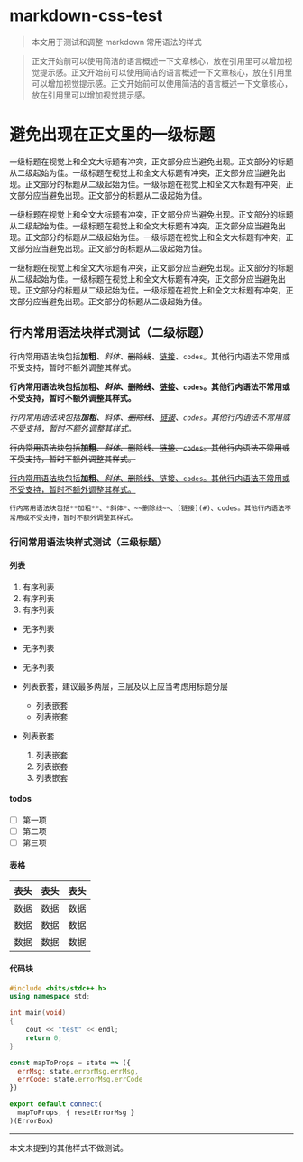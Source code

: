 # markdown-css-test

> 本文用于测试和调整 markdown 常用语法的样式

> 正文开始前可以使用简洁的语言概述一下文章核心，放在引用里可以增加视觉提示感。正文开始前可以使用简洁的语言概述一下文章核心，放在引用里可以增加视觉提示感。正文开始前可以使用简洁的语言概述一下文章核心，放在引用里可以增加视觉提示感。

# 避免出现在正文里的一级标题

一级标题在视觉上和全文大标题有冲突，正文部分应当避免出现。正文部分的标题从二级起始为佳。一级标题在视觉上和全文大标题有冲突，正文部分应当避免出现。正文部分的标题从二级起始为佳。一级标题在视觉上和全文大标题有冲突，正文部分应当避免出现。正文部分的标题从二级起始为佳。

一级标题在视觉上和全文大标题有冲突，正文部分应当避免出现。正文部分的标题从二级起始为佳。一级标题在视觉上和全文大标题有冲突，正文部分应当避免出现。正文部分的标题从二级起始为佳。一级标题在视觉上和全文大标题有冲突，正文部分应当避免出现。正文部分的标题从二级起始为佳。

一级标题在视觉上和全文大标题有冲突，正文部分应当避免出现。正文部分的标题从二级起始为佳。一级标题在视觉上和全文大标题有冲突，正文部分应当避免出现。正文部分的标题从二级起始为佳。一级标题在视觉上和全文大标题有冲突，正文部分应当避免出现。正文部分的标题从二级起始为佳。

## 行内常用语法块样式测试（二级标题）

行内常用语法块包括**加粗**、*斜体*、~~删除线~~、[链接](#)、`codes`。其他行内语法不常用或不受支持，暂时不额外调整其样式。

**行内常用语法块包括加粗、*斜体*、~~删除线~~、[链接](#)、`codes`。其他行内语法不常用或不受支持，暂时不额外调整其样式。**

*行内常用语法块包括**加粗**、斜体、~~删除线~~、[链接](#)、`codes`。其他行内语法不常用或不受支持，暂时不额外调整其样式。*

~~行内常用语法块包括**加粗**、*斜体*、删除线、[链接](#)、`codes`。其他行内语法不常用或不受支持，暂时不额外调整其样式。~~

[行内常用语法块包括**加粗**、*斜体*、~~删除线~~、链接、`codes`。其他行内语法不常用或不受支持，暂时不额外调整其样式。](#)

`行内常用语法块包括**加粗**、*斜体*、~~删除线~~、[链接](#)、codes。其他行内语法不常用或不受支持，暂时不额外调整其样式。`

### 行间常用语法块样式测试（三级标题）

#### 列表

1. 有序列表
2. 有序列表
3. 有序列表

- 无序列表
- 无序列表
- 无序列表

- 列表嵌套，建议最多两层，三层及以上应当考虑用标题分层
  - 列表嵌套
  - 列表嵌套
- 列表嵌套
  1. 列表嵌套
  2. 列表嵌套
  3. 列表嵌套

#### todos

- [ ] 第一项
- [ ] 第二项
- [ ] 第三项

#### 表格

| 表头 | 表头 | 表头 |
| ---- | ---- | ---- |
| 数据 | 数据 | 数据 |
| 数据 | 数据 | 数据 |
| 数据 | 数据 | 数据 |

#### 代码块

```c++
#include <bits/stdc++.h>
using namespace std;

int main(void)
{
    cout << "test" << endl;
    return 0;
}
```

```js
const mapToProps = state => ({
  errMsg: state.errorMsg.errMsg,
  errCode: state.errorMsg.errCode
})

export default connect(
  mapToProps, { resetErrorMsg }
)(ErrorBox)
```

---

本文未提到的其他样式不做测试。
